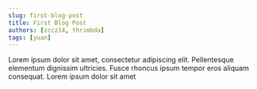 ```yaml
---
slug: first-blog-post
title: First Blog Post
authors: [zccz14, thrimbda]
tags: [yuan]
---
```


Lorem ipsum dolor sit amet, consectetur adipiscing elit. Pellentesque elementum dignissim ultricies. Fusce rhoncus ipsum tempor eros aliquam consequat. Lorem ipsum dolor sit amet
